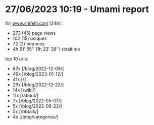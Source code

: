 # 27/06/2023 10:19 - Umami report
for www.shifeiti.com [24h] :

 - 273 (45) page views
 - 102 (15) uniques
 - 72 (2) bounces
 - 4h 51' 55'' (1h 23' 38'') totaltime


top 10 urls:
 - 67x [/blog/2022-12-09/]
 - 49x [/blog/2023-01-12/]
 - 41x [/]
 - 29x [/blog/2022-12-22/]
 - 14x [/wiki/]
 - 11x [/about/]
 - 7x [/blog/2022-05-07/]
 - 5x [/blog/2022-08-22/]
 - 5x [/bbtalk/]
 - 4x [/blog/categories/]



